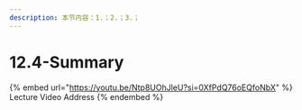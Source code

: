```yaml
---
description: 本节内容：1.；2.；3.；
---
```


# 12.4-Summary

{% embed url="https://youtu.be/Ntp8UOhJleU?si=0XfPdQ76oEQfoNbX" %}
Lecture Video Address
{% endembed %}
